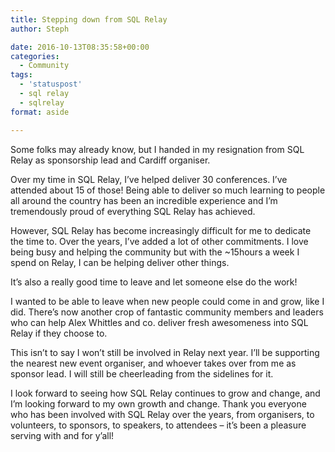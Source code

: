 ```yaml
---
title: Stepping down from SQL Relay
author: Steph

date: 2016-10-13T08:35:58+00:00
categories:
  - Community
tags:
  - 'statuspost'
  - sql relay
  - sqlrelay
format: aside

---
```

Some folks may already know, but I handed in my resignation from SQL Relay as sponsorship lead and Cardiff organiser.

Over my time in SQL Relay, I&#8217;ve helped deliver 30 conferences. I&#8217;ve attended about 15 of those! Being able to deliver so much learning to people all around the country has been an incredible experience and I&#8217;m tremendously proud of everything SQL Relay has achieved.

However, SQL Relay has become increasingly difficult for me to dedicate the time to. Over the years, I&#8217;ve added a lot of other commitments. I love being busy and helping the community but with the ~15hours a week I spend on Relay, I can be helping deliver other things.

It&#8217;s also a really good time to leave and let someone else do the work!

I wanted to be able to leave when new people could come in and grow, like I did. There&#8217;s now another crop of fantastic community members and leaders who can help Alex Whittles and co. deliver fresh awesomeness into SQL Relay if they choose to.

This isn&#8217;t to say I won&#8217;t still be involved in Relay next year. I&#8217;ll be supporting the nearest new event organiser, and whoever takes over from me as sponsor lead. I will still be cheerleading from the sidelines for it.

I look forward to seeing how SQL Relay continues to grow and change, and I&#8217;m looking forward to my own growth and change. Thank you everyone who has been involved with SQL Relay over the years, from organisers, to volunteers, to sponsors, to speakers, to attendees &#8211; it&#8217;s been a pleasure serving with and for y&#8217;all!